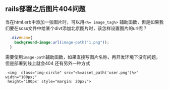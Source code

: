 ## rails部署之后图片404问题
当在html.erb中添加一张图片时，可以用`<%= image_tag%>`
辅助函数，但是如果我们要在scss文件中给某个divt添加北京图片时，该怎样设置图片的url呢？
```scss
  .div#name{
    background-image:url(image-path("1.png"));
  }
```
需要使用`image-path`辅助函数，如果直接写图片名称，再开发环境下没有问题，但是部署到线上就会404
还有另外一种方式
```erb
 <img  class="img-circle" src="<%=asset_path('user.png')%>" width="100px;"
 height='100px' style="margin: 20px;">
```

